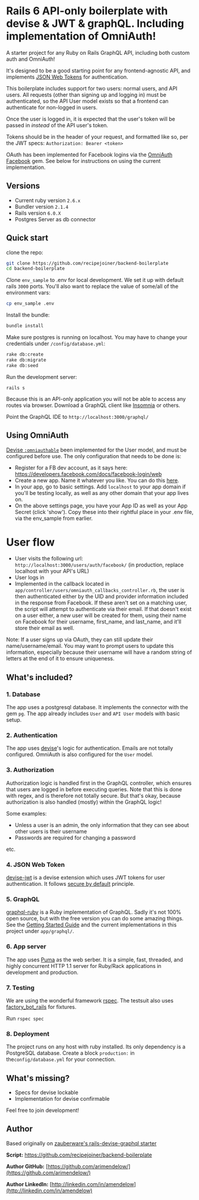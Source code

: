 # Rails 6 API-only boilerplate with devise & JWT & graphQL. Including implementation of OmniAuth!

A starter project for any Ruby on Rails GraphQL API, including both custom auth and OmniAuth!

It's designed to be a good starting point for any frontend-agnostic API, and implements [JSON Web Tokens](https://jwt.io/introduction/) for authentication.

This boilerplate includes support for two users: normal users, and API users. All requests (other than signing up and logging in) must be authenticated, so the API User model exists so that a frontend can authenticate for non-logged in users.

Once the user is logged in, it is expected that the user's token will be passed in *instead* of the API user's token.

Tokens should be in the header of your request, and formatted like so, per the JWT specs:
`Authorization: Bearer <token>`

OAuth has been implemented for Facebook logins via the [OmniAuth Facebook](https://github.com/simi/omniauth-facebook) gem. See below for instructions on using the current implementation.

## Versions

- Current ruby version `2.6.x`
- Bundler version `2.1.4`
- Rails version `6.0.X`
- Postgres Server as db connector

## Quick start

clone the repo:

```sh
git clone https://github.com/recipejoiner/backend-boilerplate
cd backend-boilerplate
```

Clone `env_sample` to .env for local development. We set it up with default rails `3000` ports. You'll also want to replace the value of some/all of the environment vars:

```sh
cp env_sample .env
```

Install the bundle:

```sh
bundle install
```

Make sure postgres is running on localhost. You may have to change your credentials under `/config/database.yml`:

```sh
rake db:create
rake db:migrate
rake db:seed
```

Run the development server:

```
rails s
```

Because this is an API-only application you will not be able to access any routes via browser. Download a GraphQL client like [Insomnia](https://insomnia.rest/) or others. 

Point the GraphQL IDE to `http://localhost:3000/graphql/`

## Using OmniAuth
[Devise `:omniauthable`](https://github.com/heartcombo/devise/wiki/OmniAuth:-Overview) been implemented for the User model, and must be configured before use. The only configuration that needs to be done is:
- Register for a FB dev account, as it says here: <https://developers.facebook.com/docs/facebook-login/web>
- Create a new app. Name it whatever you like. You can do this [here](https://developers.facebook.com/apps/).
- In your app, go to basic settings. Add `localhost` to your app domain if you'll be testing locally, as well as any other domain that your app lives on. 
- On the above settings page, you have your App ID as well as your App Secret (click 'show'). Copy these into their rightful place in your .env file, via the env_sample from earlier.

# User flow
- User visits the following url: `http://localhost:3000/users/auth/facebook/` (in production, replace localhost with your API's URL)
- User logs in
- Implemented in the callback located in `app/controller/users/omniauth_callbacks_controller.rb`, the user is then authenticated either by the UID and provider information included in the response from Facebook. If these aren't set on a matching user, the script will attempt to authenticate via their email. If that doesn't exist on a user either, a new user will be created for them, using their name on Facebook for their username, first_name, and last_name, and it'll store their email as well.

Note: If a user signs up via OAuth, they can still update their name/username/email. You may want to prompt users to update this information, especially because their username will have a random string of letters at the end of it to ensure uniqueness.

## What's included?

### 1. Database
The app uses a postgresql database. It implements the connector with the gem `pg`. The app already includes `User` and `API User` models with basic setup.

### 2. Authentication
The app uses [devise](https://github.com/plataformatec/devise)'s logic for authentication. Emails are not totally configured. OmniAuth is also configured for the `User` model.

### 3. Authorization
Authorization logic is handled first in the GraphQL controller, which ensures that users are logged in before executing queries. Note that this is done with regex, and is therefore not totally secure. But that's okay, because authorization is also handled (mostly) within the GraphQL logic!

Some examples:
- Unless a user is an admin, the only information that they can see about other users is their username
- Passwords are required for changing a password

etc.

### 4. JSON Web Token
[devise-jwt](https://github.com/waiting-for-dev/devise-jwt) is a devise extension which uses JWT tokens for user authentication. It follows [secure by default](https://en.wikipedia.org/wiki/Secure_by_default) principle.

### 5. GraphQL
[graphql-ruby](https://github.com/rmosolgo/graphql-ruby) is a Ruby implementation of GraphQL. Sadly it's not 100% open source, but with the free version you can do some amazing things. See the [Getting Started Guide](https://graphql-ruby.org/) and the current implementations in this project under `app/graphql/`.

### 6. App server
The app uses [Puma](https://github.com/puma/puma) as the web serber. It is a simple, fast, threaded, and highly concurrent HTTP 1.1 server for Ruby/Rack applications in development and production.

### 7. Testing

We are using the wonderful framework [rspec](https://github.com/rspec/rspec). The testsuit also uses [factory_bot_rails](https://github.com/thoughtbot/factory_bot_rails) for fixtures. 

Run `rspec spec` 

### 8. Deployment
The project runs on any host with ruby installed. Its only dependency is a PostgreSQL database. Create a block `production:` in the`config/database.yml` for your connection.



## What's missing?

* Specs for devise lockable
* Implementation for devise confirmable


Feel free to join development!

## Author

Based originally on [zauberware's rails-devise-graphql starter](https://github.com/zauberware/rails-devise-graphql)

__Script:__ <https://github.com/recipejoiner/backend-boilerplate>

__Author GitHub:__ [https://github.com/arimendelow/](https://github.com/arimendelow/)

__Author LinkedIn:__ [http://linkedin.com/in/amendelow](http://linkedin.com/in/amendelow)
